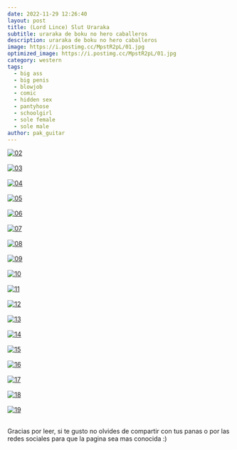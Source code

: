 ```yaml
---
date: 2022-11-29 12:26:40
layout: post
title: (Lord Lince) Slut Uraraka
subtitle: uraraka de boku no hero caballeros
description: uraraka de boku no hero caballeros
image: https://i.postimg.cc/MpstR2pL/01.jpg
optimized_image: https://i.postimg.cc/MpstR2pL/01.jpg
category: western
tags:
  - big ass
  - big penis
  - blowjob
  - comic
  - hidden sex
  - pantyhose
  - schoolgirl
  - sole female
  - sole male
author: pak_guitar
---
```


<a href="https://postimg.cc/xJ0HmTZg" target="_blank"><img src="https://i.postimg.cc/cH3cVvBq/02.jpg" alt="02"/></a><br/><br/>
<a href="https://postimg.cc/7C10bTKf" target="_blank"><img src="https://i.postimg.cc/R0yRs7fQ/03.jpg" alt="03"/></a><br/><br/>
<a href="https://postimg.cc/06178CdT" target="_blank"><img src="https://i.postimg.cc/8Cj4mKFz/04.jpg" alt="04"/></a><br/><br/>
<a href="https://postimg.cc/Z0s39mxF" target="_blank"><img src="https://i.postimg.cc/VLmFVLST/05.jpg" alt="05"/></a><br/><br/>
<a href="https://postimg.cc/LYNP3FKS" target="_blank"><img src="https://i.postimg.cc/RhzT9vgW/06.jpg" alt="06"/></a><br/><br/>
<a href="https://postimg.cc/0KjwtXPw" target="_blank"><img src="https://i.postimg.cc/Y0fzCTPb/07.jpg" alt="07"/></a><br/><br/>
<a href="https://postimg.cc/RqZKVhKZ" target="_blank"><img src="https://i.postimg.cc/kMxcst5K/08.jpg" alt="08"/></a><br/><br/>
<a href="https://postimg.cc/CRkf6qTm" target="_blank"><img src="https://i.postimg.cc/kghFGQj3/09.jpg" alt="09"/></a><br/><br/>
<a href="https://postimg.cc/4K1HXR3c" target="_blank"><img src="https://i.postimg.cc/fbGcjwn8/10.jpg" alt="10"/></a><br/><br/>
<a href="https://postimg.cc/2VBqVZ6r" target="_blank"><img src="https://i.postimg.cc/NfdRC8v9/11.jpg" alt="11"/></a><br/><br/>
<a href="https://postimg.cc/tZTJy1w0" target="_blank"><img src="https://i.postimg.cc/LXk1tLVs/12.jpg" alt="12"/></a><br/><br/>
<a href="https://postimg.cc/87RjbgMY" target="_blank"><img src="https://i.postimg.cc/XYhd4VJn/13.jpg" alt="13"/></a><br/><br/>
<a href="https://postimg.cc/5HpyZ5Pq" target="_blank"><img src="https://i.postimg.cc/C1p8nmkt/14.jpg" alt="14"/></a><br/><br/>
<a href="https://postimg.cc/tZMTgqGs" target="_blank"><img src="https://i.postimg.cc/NFgrpFNk/15.jpg" alt="15"/></a><br/><br/>
<a href="https://postimg.cc/SXmjT1Gx" target="_blank"><img src="https://i.postimg.cc/25Zv5Pbh/16.jpg" alt="16"/></a><br/><br/>
<a href="https://postimg.cc/V0tYLXFh" target="_blank"><img src="https://i.postimg.cc/3NSW1B03/17.jpg" alt="17"/></a><br/><br/>
<a href="https://postimg.cc/D8VvpYv3" target="_blank"><img src="https://i.postimg.cc/3JNkRPzN/18.jpg" alt="18"/></a><br/><br/>
<a href="https://postimages.org/" target="_blank"><img src="https://i.postimg.cc/HxmJkjC1/19.jpg" alt="19"/></a><br/><br/>


Gracias por leer, si te gusto no olvides de compartir
con tus panas o por las redes sociales para que la
pagina sea mas conocida :)
















